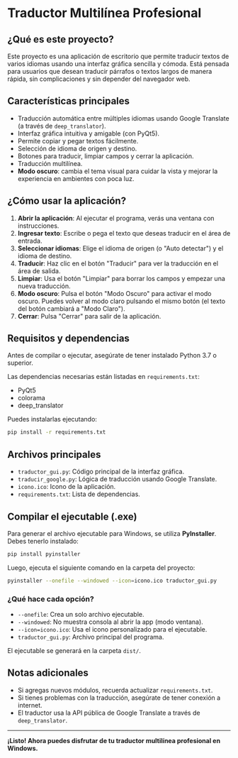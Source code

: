 # Traductor Multilínea Profesional

## ¿Qué es este proyecto?

Este proyecto es una aplicación de escritorio que permite traducir textos de varios idiomas usando una interfaz gráfica sencilla y cómoda. Está pensada para usuarios que desean traducir párrafos o textos largos de manera rápida, sin complicaciones y sin depender del navegador web.

## Características principales
- Traducción automática entre múltiples idiomas usando Google Translate (a través de `deep_translator`).
- Interfaz gráfica intuitiva y amigable (con PyQt5).
- Permite copiar y pegar textos fácilmente.
- Selección de idioma de origen y destino.
- Botones para traducir, limpiar campos y cerrar la aplicación.
- Traducción multilínea.
- **Modo oscuro**: cambia el tema visual para cuidar la vista y mejorar la experiencia en ambientes con poca luz.

## ¿Cómo usar la aplicación?

1. **Abrir la aplicación**: Al ejecutar el programa, verás una ventana con instrucciones.
2. **Ingresar texto**: Escribe o pega el texto que deseas traducir en el área de entrada.
3. **Seleccionar idiomas**: Elige el idioma de origen (o "Auto detectar") y el idioma de destino.
4. **Traducir**: Haz clic en el botón "Traducir" para ver la traducción en el área de salida.
5. **Limpiar**: Usa el botón "Limpiar" para borrar los campos y empezar una nueva traducción.
6. **Modo oscuro**: Pulsa el botón "Modo Oscuro" para activar el modo oscuro. Puedes volver al modo claro pulsando el mismo botón (el texto del botón cambiará a "Modo Claro").
7. **Cerrar**: Pulsa "Cerrar" para salir de la aplicación.

## Requisitos y dependencias

Antes de compilar o ejecutar, asegúrate de tener instalado Python 3.7 o superior.

Las dependencias necesarias están listadas en `requirements.txt`:
- PyQt5
- colorama
- deep_translator

Puedes instalarlas ejecutando:

```bash
pip install -r requirements.txt
```

## Archivos principales
- `traductor_gui.py`: Código principal de la interfaz gráfica.
- `traducir_google.py`: Lógica de traducción usando Google Translate.
- `icono.ico`: Icono de la aplicación.
- `requirements.txt`: Lista de dependencias.

## Compilar el ejecutable (.exe)

Para generar el archivo ejecutable para Windows, se utiliza **PyInstaller**. Debes tenerlo instalado:

```bash
pip install pyinstaller
```

Luego, ejecuta el siguiente comando en la carpeta del proyecto:

```bash
pyinstaller --onefile --windowed --icon=icono.ico traductor_gui.py
```

### ¿Qué hace cada opción?
- `--onefile`: Crea un solo archivo ejecutable.
- `--windowed`: No muestra consola al abrir la app (modo ventana).
- `--icon=icono.ico`: Usa el icono personalizado para el ejecutable.
- `traductor_gui.py`: Archivo principal del programa.

El ejecutable se generará en la carpeta `dist/`.

## Notas adicionales
- Si agregas nuevos módulos, recuerda actualizar `requirements.txt`.
- Si tienes problemas con la traducción, asegúrate de tener conexión a internet.
- El traductor usa la API pública de Google Translate a través de `deep_translator`.

---

**¡Listo! Ahora puedes disfrutar de tu traductor multilínea profesional en Windows.**
